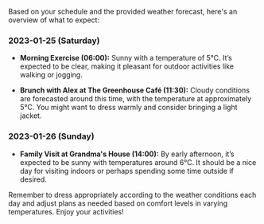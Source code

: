 Based on your schedule and the provided weather forecast, here's an overview of what to expect:

### **2023-01-25 (Saturday)**
- **Morning Exercise (06:00):** Sunny with a temperature of 5°C. It’s expected to be clear, making it pleasant for outdoor activities like walking or jogging.
  
- **Brunch with Alex at The Greenhouse Café (11:30):** Cloudy conditions are forecasted around this time, with the temperature at approximately 5°C. You might want to dress warmly and consider bringing a light jacket.

### **2023-01-26 (Sunday)**
- **Family Visit at Grandma's House (14:00):** By early afternoon, it’s expected to be sunny with temperatures around 6°C. It should be a nice day for visiting indoors or perhaps spending some time outside if desired.

Remember to dress appropriately according to the weather conditions each day and adjust plans as needed based on comfort levels in varying temperatures. Enjoy your activities!